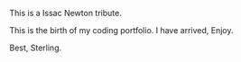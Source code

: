 This is a Issac Newton tribute.

This is the birth of my coding portfolio. I have arrived, Enjoy.

  Best, Sterling.

